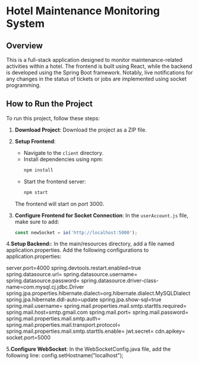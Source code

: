 # Hotel Maintenance Monitoring System

## Overview
This is a full-stack application designed to monitor maintenance-related activities within a hotel. The frontend is built using React, while the backend is developed using the Spring Boot framework. Notably, live notifications for any changes in the status of tickets or jobs are implemented using socket programming.

## How to Run the Project
To run this project, follow these steps:

1. **Download Project**: Download the project as a ZIP file.

2. **Setup Frontend**:
   - Navigate to the `client` directory.
   - Install dependencies using npm:
     ```sh
     npm install
     ```
   - Start the frontend server:
     ```sh
     npm start
     ```
   The frontend will start on port 3000.

3. **Configure Frontend for Socket Connection**:
   In the `userAccount.js` file, make sure to add:
   ```javascript
   const newSocket = io('http://localhost:5000');
   
4.**Setup Backend:**:
In the main/resources directory, add a file named application.properties.
Add the following configurations to application.properties:

server.port=4000
spring.devtools.restart.enabled=true
spring.datasource.url=
spring.datasource.username=
spring.datasource.password=
spring.datasource.driver-class-name=com.mysql.cj.jdbc.Driver
spring.jpa.properties.hibernate.dialect=org.hibernate.dialect.MySQLDialect
spring.jpa.hibernate.ddl-auto=update
spring.jpa.show-sql=true
spring.mail.username=
spring.mail.properties.mail.smtp.starttls.required=
spring.mail.host=smtp.gmail.com
spring.mail.port=
spring.mail.password=
spring.mail.properties.mail.smtp.auth=
spring.mail.properties.mail.transport.protocol=
spring.mail.properties.mail.smtp.starttls.enable=
jwt.secret=
cdn.apikey=
socket.port=5000


5.**Configure WebSocket**:
In the WebSocketConfig.java file, add the following line:
config.setHostname("localhost");
